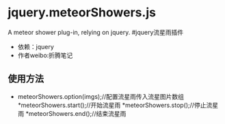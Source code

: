 # jquery.meteorShowers.js
A meteor shower plug-in, relying on jquery.
#jquery流星雨插件
 * 依赖：jquery
 * 作者weibo:折腾笔记
## 使用方法
 * meteorShowers.option(imgs);//配置流星雨传入流星图片数组
 *meteorShowers.start();//开始流星雨
 *meteorShowers.stop();//停止流星雨
 *meteorShowers.end();//结束流星雨
